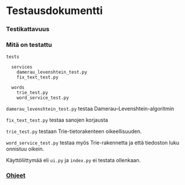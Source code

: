 # Testausdokumentti

### Testikattavuus

### Mitä on testattu

```
tests

  services
    damerau_levenshtein_test.py
    fix_text_test.py
    
  words
    trie_test.py
    word_service_test.py

```

`damerau_levenshtein_test.py` testaa Damerau–Levenshtein-algoritmin

`fix_text_test.py` testaa sanojen korjausta

`trie_test.py` testaan Trie-tietorakenteen oikeellisuuden.

`word_service_test.py` testaa myös Trie-rakennetta ja että tiedoston luku onnistuu oikein.

Käyttöliittymää eli `ui.py` ja `index.py` ei testata ollenkaan.

### [Ohjeet](https://github.com/kimmomuli/tiralabra-kirjoitusvirheiden-korjaaja/blob/main/dokumentit/k%C3%A4ytt%C3%B6ohje.md)
